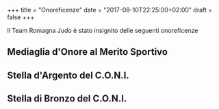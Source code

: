 +++
title = "Onoreficenze"
date =  "2017-08-10T22:25:00+02:00"
draft = false
+++

Il Team Romagna Judo è stato insignito delle seguenti onoreficenze

## Mediaglia d'Onore al Merito Sportivo


## Stella d'Argento del C.O.N.I.


## Stella di Bronzo del C.O.N.I.

